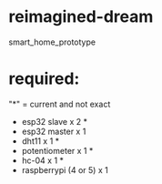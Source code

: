 # reimagined-dream
smart_home_prototype
# required:
"*" = current and not exact
* esp32 slave x 2 *
* esp32 master x 1
* dht11 x 1 *
* potentiometer x 1 *
* hc-04 x 1 *
* raspberrypi (4 or 5) x 1 
 
